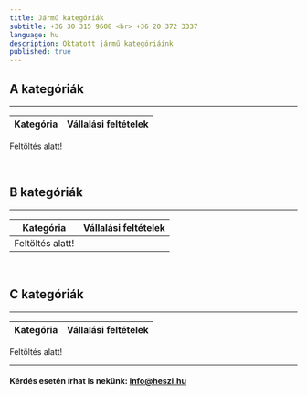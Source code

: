 ```yaml
---
title: Jármű kategóriák
subtitle: +36 30 315 9608 <br> +36 20 372 3337
language: hu
description: Oktatott jármű kategóriáink
published: true
---
```

 
## A kategóriák

---

| Kategória | Vállalási feltételek |
| ----------|-------------------------                  |  
Feltöltés alatt!

<br>

## B kategóriák

---

| Kategória | Vállalási feltételek |
| ----------|------------------------
|Feltöltés alatt!


















<br>

## C kategóriák

---

| Kategória | Vállalási feltételek |
| ----------|-------------------------|

Feltöltés alatt!



--- 

####  Kérdés esetén írhat is nekünk: [info@heszi.hu](mailto:info@heszi.hu?subject=[Jogosítvány])
